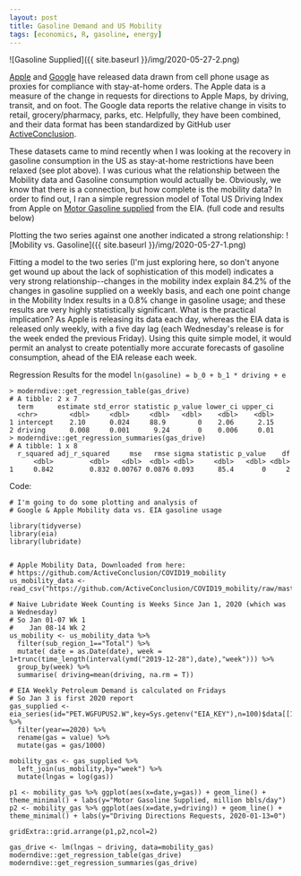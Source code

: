 ```yaml
---
layout: post
title: Gasoline Demand and US Mobility
tags: [economics, R, gasoline, energy]
---
```


![Gasoline Supplied]({{ site.baseurl }}/img/2020-05-27-2.png)

[Apple](https://www.apple.com/covid19/mobility) and [Google](https://www.google.com/covid19/mobility/) have released data drawn from cell phone usage as proxies for compliance with stay-at-home orders. The Apple data is a measure of the change in requests for directions to Apple Maps, by driving, transit, and on foot. The Google data reports the relative change in visits to retail, grocery/pharmacy, parks, etc. Helpfully, they have been combined, and their data format has been standardized by GitHub user [ActiveConclusion](https://github.com/ActiveConclusion). 

These datasets came to mind recently when I was looking at the recovery in gasoline consumption in the US as stay-at-home restrictions have been relaxed (see plot above). I was curious what the relationship between the Mobility data and Gasoline consumption would actually be. Obviously, we know that there is a connection, but how complete is the mobility data? In order to find out, I ran a simple regression model of Total US Driving Index from Apple on [Motor Gasoline supplied](https://www.eia.gov/opendata/qb.php?category=401676&sdid=PET.WGFUPUS2.W) from the EIA.  (full code and results below)

Plotting the two series against one another indicated a strong relationship: 
![Mobility vs. Gasoline]({{ site.baseurl }}/img/2020-05-27-1.png)

Fitting a model to the two series (I'm just exploring here, so don't anyone get wound up about the lack of sophistication of this model) indicates a very strong relationship--changes in the mobility index explain 84.2% of the changes in gasoline supplied on a weekly basis, and each one point change in the Mobility Index results in a 0.8% change in gasoline usage; and these results are very highly statistically significant. What is the practical implication? As Apple is releasing its data each day, whereas the EIA data is released only weekly, with a five day lag (each Wednesday's release is for the week ended the previous Friday). Using this quite simple model, it would permit an analyst to create potentially more accurate forecasts of gasoline consumption, ahead of the EIA release each week.

Regression Results for the model `ln(gasoline) = b_0 + b_1 * driving + e`
```
> moderndive::get_regression_table(gas_drive)
# A tibble: 2 x 7
  term      estimate std_error statistic p_value lower_ci upper_ci
  <chr>        <dbl>     <dbl>     <dbl>   <dbl>    <dbl>    <dbl>
1 intercept    2.10      0.024     88.9        0    2.06      2.15
2 driving      0.008     0.001      9.24       0    0.006     0.01
> moderndive::get_regression_summaries(gas_drive)
# A tibble: 1 x 8
  r_squared adj_r_squared     mse   rmse sigma statistic p_value    df
      <dbl>         <dbl>   <dbl>  <dbl> <dbl>     <dbl>   <dbl> <dbl>
1     0.842         0.832 0.00767 0.0876 0.093      85.4       0     2
```

Code:
```
# I'm going to do some plotting and analysis of 
# Google & Apple Mobility data vs. EIA gasoline usage

library(tidyverse)
library(eia)
library(lubridate)


# Apple Mobility Data, Downloaded from here:
# https://github.com/ActiveConclusion/COVID19_mobility
us_mobility_data <- read_csv("https://github.com/ActiveConclusion/COVID19_mobility/raw/master/summary_reports/summary_report_US.csv")

# Naive Lubridate Week Counting is Weeks Since Jan 1, 2020 (which was a Wednesday) 
# So Jan 01-07 Wk 1
#    Jan 08-14 Wk 2
us_mobility <- us_mobility_data %>%
  filter(sub_region_1=="Total") %>%
  mutate( date = as.Date(date), week = 1+trunc(time_length(interval(ymd("2019-12-28"),date),"week"))) %>%
  group_by(week) %>%
  summarise( driving=mean(driving, na.rm = T)) 

# EIA Weekly Petroleum Demand is calculated on Fridays
# So Jan 3 is first 2020 report
gas_supplied <- eia_series(id="PET.WGFUPUS2.W",key=Sys.getenv("EIA_KEY"),n=100)$data[[1]] %>%
  filter(year==2020) %>%
  rename(gas = value) %>%
  mutate(gas = gas/1000)

mobility_gas <- gas_supplied %>%
  left_join(us_mobility,by="week") %>%
  mutate(lngas = log(gas))

p1 <- mobility_gas %>% ggplot(aes(x=date,y=gas)) + geom_line() + theme_minimal() + labs(y="Motor Gasoline Supplied, million bbls/day")
p2 <- mobility_gas %>% ggplot(aes(x=date,y=driving)) + geom_line() + theme_minimal() + labs(y="Driving Directions Requests, 2020-01-13=0")

gridExtra::grid.arrange(p1,p2,ncol=2)

gas_drive <- lm(lngas ~ driving, data=mobility_gas)
moderndive::get_regression_table(gas_drive)
moderndive::get_regression_summaries(gas_drive)
```


